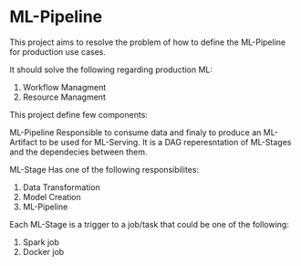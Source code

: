 # ML-Pipeline

This project aims to resolve the problem of how to define the ML-Pipeline for production use cases.

It should solve the following regarding production ML:
1. Workflow Managment 
2. Resource Managment

This project define few components:

ML-Pipeline
Responsible to consume data and finaly to produce an ML-Artifact to be used for ML-Serving.
It is a DAG reperesntation of ML-Stages and the dependecies between them.

ML-Stage
Has one of the following responsibilites:
1. Data Transformation
2. Model Creation
3. ML-Pipeline

Each ML-Stage is a trigger to a job/task that could be one of the following:
1. Spark job
2. Docker job


